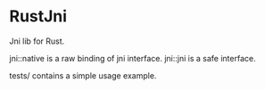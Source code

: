 RustJni
=======

Jni lib for Rust.

jni::native is a raw binding of jni interface.
jni::jni is a safe interface.

tests/ contains a simple usage example.
